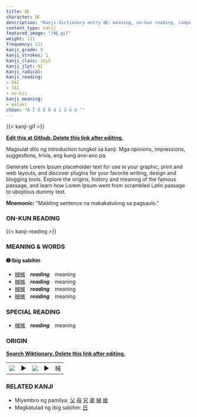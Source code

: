```yaml
---
title: 械
character: 械
description: "Kanji dictionary entry 械: meaning, on-kun reading, compounds, origin, related kanji"
content_type: kanji
featured_image: "/械.gif"
weight: 111
frequency: 111
kanji_grade: 9
kanji_strokes: 1
kanji_class: Jōyō
kanji_jlpt: N1
kanji_radical: 
kanji_reading: 
- DAI
- TAI
- oo-kii
kanji_meaning:
- malaki
chōon: "Ā Ī Ū Ē Ō ā ī ū ē ō ’"
---
```

[//]: # (Don't edit the line below. Kanji animated GIF code is automatically generated.)
{{< kanji-gif >}}

[//]: # (Edit below this line.)

**[Edit this at Github. Delete this link after editing.](https://github.com/tim0g/tim/tree/main/content/kanji/械/index.md)**

Magsulat dito ng introduction tungkol sa kanji. Mga opinions, impressions, suggestions, trivia, ang kung ano-ano pa.

Generate Lorem Ipsum placeholder text for use in your graphic, print and web layouts, and discover plugins for your favorite writing, design and blogging tools. Explore the origins, history and meaning of the famous passage, and learn how Lorem Ipsum went from scrambled Latin passage to ubiqitous dummy text.
 
**Mnemonic:** "Maikling sentence na makakatulong sa pagsaulo."

### ON-KUN READING

[//]: # (Don't edit the line below. ON-KUN READING code is automatically generated.)
{{< kanji-reading >}}

### MEANING & WORDS

#### ➊ **Ibig sabihin**
  - [械](../械)[械](../械)　***reading***　meaning
  - [械](../械)[械](../械)　***reading***　meaning
  - [械](../械)[械](../械)　***reading***　meaning
  - [械](../械)[械](../械)　***reading***　meaning

### SPECIAL READING
  - [械](../械)[械](../械)　***reading***　meaning

### ORIGIN

**[Search Wiktionary. Delete this link after editing.](https://wiktionary.org/wiki/械)**
<table class="kanji-table"><tr><td>
<img src="60px-械-bronze.svg.png">
</td><td>▶</td><td>
<img src="60px-械-oracle.svg.png">
</td><td>▶</td>
<td class="kanji-origin">械</td>
</tr></table>

### RELATED KANJI
- Miyembro ng pamilya: [父](../父) [母](../母) [兄](../兄) [弟](../弟) [械](../械) [娘](../娘)
- Magkatulad ng ibig sabihin: [日](../日)
